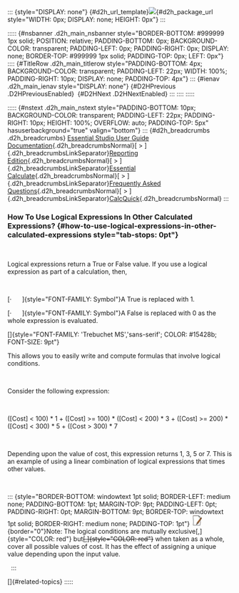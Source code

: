 ::: {style="DISPLAY: none"}
[](ms-xhelp:///?Id=d2h_url_template){#d2h_url_template}![](!package_url!){#d2h_package_url style="WIDTH: 0px; DISPLAY: none; HEIGHT: 0px"}
:::

::::: {#nsbanner .d2h_main_nsbanner style="BORDER-BOTTOM: #999999 1px solid; POSITION: relative; PADDING-BOTTOM: 0px; BACKGROUND-COLOR: transparent; PADDING-LEFT: 0px; PADDING-RIGHT: 0px; DISPLAY: none; BORDER-TOP: #999999 1px solid; PADDING-TOP: 0px; LEFT: 0px"}
:::: {#TitleRow .d2h_main_titlerow style="PADDING-BOTTOM: 4px; BACKGROUND-COLOR: transparent; PADDING-LEFT: 22px; WIDTH: 100%; PADDING-RIGHT: 10px; DISPLAY: none; PADDING-TOP: 4px"}
::: {#ienav .d2h_main_ienav style="DISPLAY: none"}
[](ms-xhelp:///?Id=8dc5d2a5-e003-4788-bedd-9b725498e415){#D2HPrevious .D2HPreviousEnabled}  [](ms-xhelp:///?Id=63668c53-a00d-44de-892d-e4ba35b7ae76){#D2HNext .D2HNextEnabled}
:::
::::
:::::

::::: {#nstext .d2h_main_nstext style="PADDING-BOTTOM: 10px; BACKGROUND-COLOR: transparent; PADDING-LEFT: 22px; PADDING-RIGHT: 10px; HEIGHT: 100%; OVERFLOW: auto; PADDING-TOP: 5px" hasuserbackground="true" valign="bottom"}
::: {#d2h_breadcrumbs .d2h_breadcrumbs}
[Essential Studio User Guide Documentation](ms-xhelp:///?Id=12457748-09e3-4d74-a240-8e049cedf030){.d2h_breadcrumbsNormal}[ \> ]{.d2h_breadcrumbsLinkSeparator}[Reporting Edition](ms-xhelp:///?Id=027aa5b6-6676-4f93-ad23-c20e8c45792e){.d2h_breadcrumbsNormal}[ \> ]{.d2h_breadcrumbsLinkSeparator}[Essential Calculate](ms-xhelp:///?Id=2ea52c7f-a332-43bd-9ca7-2ea0898ff54e){.d2h_breadcrumbsNormal}[ \> ]{.d2h_breadcrumbsLinkSeparator}[Frequently Asked Questions](ms-xhelp:///?Id=6a744fdb-392c-403e-ae82-cca67f13dd9d){.d2h_breadcrumbsNormal}[ \> ]{.d2h_breadcrumbsLinkSeparator}[CalcQuick](ms-xhelp:///?Id=d81c6839-82d8-44a5-8794-fd7f2b300828){.d2h_breadcrumbsNormal}
:::

### How To Use Logical Expressions In Other Calculated Expressions? {#how-to-use-logical-expressions-in-other-calculated-expressions style="tab-stops: 0pt"}

 

Logical expressions return a True or False value. If you use a logical expression as part of a calculation, then,

 

[·      ]{style="FONT-FAMILY: Symbol"}A True is replaced with 1.

[·      ]{style="FONT-FAMILY: Symbol"}A False is replaced with 0 as the whole expression is evaluated.

[]{style="FONT-FAMILY: 'Trebuchet MS','sans-serif'; COLOR: #15428b; FONT-SIZE: 9pt"} 

This allows you to easily write and compute formulas that involve logical conditions.

 

Consider the following expression:

 

(\[Cost\] \< 100) \* 1 + (\[Cost\] \>= 100) \* (\[Cost\] \< 200) \* 3 + (\[Cost\] \>= 200) \* (\[Cost\] \< 300) \* 5 + (\[Cost \> 300) \* 7

 

Depending upon the value of cost, this expression returns 1, 3, 5 or 7. This is an example of using a linear combination of logical expressions that times other values.

 

::: {style="BORDER-BOTTOM: windowtext 1pt solid; BORDER-LEFT: medium none; PADDING-BOTTOM: 1pt; MARGIN-TOP: 9pt; PADDING-LEFT: 0pt; PADDING-RIGHT: 0pt; MARGIN-BOTTOM: 9pt; BORDER-TOP: windowtext 1pt solid; BORDER-RIGHT: medium none; PADDING-TOP: 1pt"}
![](ImagesExt/image18_1.jpg){border="0"}Note: The logical conditions are mutually exclusive[,]{style="COLOR: red"} but~~[,]{style="COLOR: red"}~~ when taken as a whole, cover all possible values of cost. It has the effect of assigning a unique value depending upon the input value.

 
:::

[]{#related-topics}
:::::
